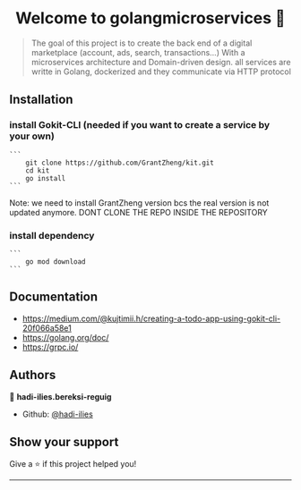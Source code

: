 <h1 align="center">Welcome to golangmicroservices 👋</h1>

> The goal of this project is to create the back end of a digital marketplace (account, ads, search, transactions...) With a microservices architecture and Domain-driven design. all services are writte in Golang, dockerized and they communicate via HTTP protocol

## Installation
### install Gokit-CLI (needed if you want to create a service by your own)
    ```
        git clone https://github.com/GrantZheng/kit.git
        cd kit
        go install
    ```
Note: we need to install GrantZheng version bcs the real version is not updated anymore. DONT CLONE THE REPO INSIDE THE REPOSITORY
### install dependency
    ```
        go mod download
    ```

## Documentation
 * https://medium.com/@kujtimii.h/creating-a-todo-app-using-gokit-cli-20f066a58e1
 * https://golang.org/doc/
 * https://grpc.io/

## Authors

👤 **hadi-ilies.bereksi-reguig**

* Github: [@hadi-ilies](https://github.com/hadi-ilies)

## Show your support

Give a ⭐️ if this project helped you!

***
